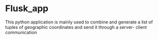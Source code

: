 # Flusk_app
This python application is mainly used to combine and generate a list of tuples of geographic coordinates and send it through a server- client communication
